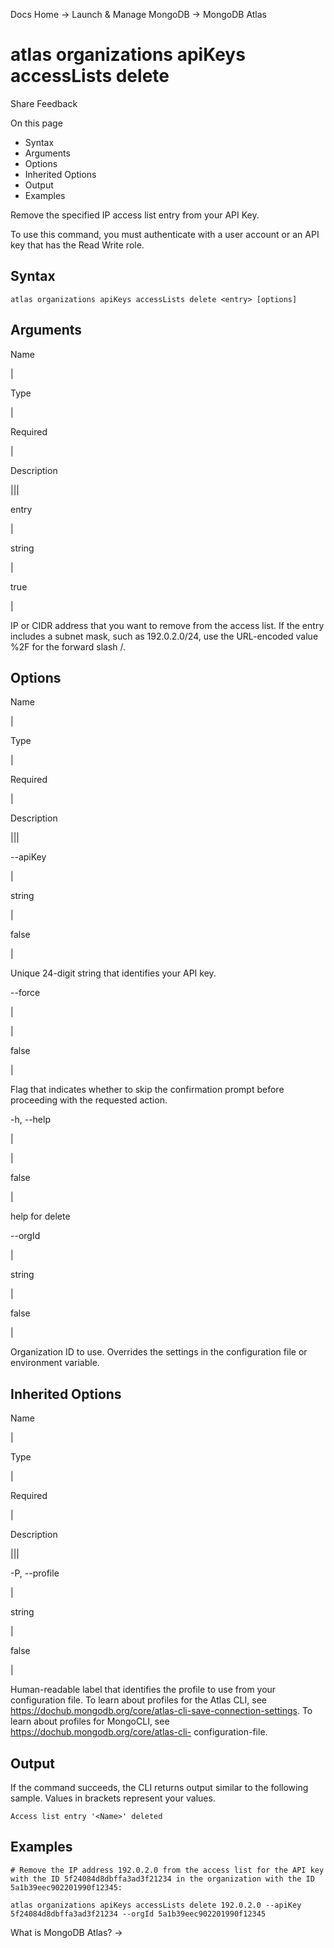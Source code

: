 Docs Home → Launch & Manage MongoDB → MongoDB Atlas

# atlas organizations apiKeys accessLists delete

Share Feedback

On this page

  * Syntax
  * Arguments
  * Options
  * Inherited Options
  * Output
  * Examples

Remove the specified IP access list entry from your API Key.

To use this command, you must authenticate with a user account or an API key
that has the Read Write role.

## Syntax

    
    
    atlas organizations apiKeys accessLists delete <entry> [options]  
      
  
## Arguments

Name

|

Type

|

Required

|

Description  
  
|||  
  
entry

|

string

|

true

|

IP or CIDR address that you want to remove from the access list. If the entry
includes a subnet mask, such as 192.0.2.0/24, use the URL-encoded value %2F
for the forward slash /.  
  
## Options

Name

|

Type

|

Required

|

Description  
  
|||  
  
\--apiKey

|

string

|

false

|

Unique 24-digit string that identifies your API key.  
  
\--force

|

|

false

|

Flag that indicates whether to skip the confirmation prompt before proceeding
with the requested action.  
  
-h, --help

|

|

false

|

help for delete  
  
\--orgId

|

string

|

false

|

Organization ID to use. Overrides the settings in the configuration file or
environment variable.  
  
## Inherited Options

Name

|

Type

|

Required

|

Description  
  
|||  
  
-P, --profile

|

string

|

false

|

Human-readable label that identifies the profile to use from your
configuration file. To learn about profiles for the Atlas CLI, see
https://dochub.mongodb.org/core/atlas-cli-save-connection-settings. To learn
about profiles for MongoCLI, see https://dochub.mongodb.org/core/atlas-cli-
configuration-file.  
  
## Output

If the command succeeds, the CLI returns output similar to the following
sample. Values in brackets represent your values.

    
    
    Access list entry '<Name>' deleted  
      
  
## Examples

    
    
    # Remove the IP address 192.0.2.0 from the access list for the API key with the ID 5f24084d8dbffa3ad3f21234 in the organization with the ID 5a1b39eec902201990f12345:  
      
    atlas organizations apiKeys accessLists delete 192.0.2.0 --apiKey 5f24084d8dbffa3ad3f21234 --orgId 5a1b39eec902201990f12345  
  
What is MongoDB Atlas? →

